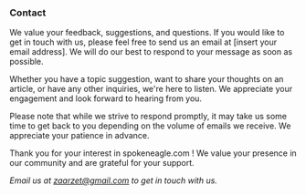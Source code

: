 ### Contact

We value your feedback, suggestions, and questions. If you would like to get in touch with us, please feel free to send us an email at [insert your email address]. We will do our best to respond to your message as soon as possible.

Whether you have a topic suggestion, want to share your thoughts on an article, or have any other inquiries, we're here to listen. We appreciate your engagement and look forward to hearing from you.

Please note that while we strive to respond promptly, it may take us some time to get back to you depending on the volume of emails we receive. We appreciate your patience in advance.

Thank you for your interest in spokeneagle.com ! We value your presence in our community and are grateful for your support.

_Email us at zaarzet@gmail.com to get in touch with us._
